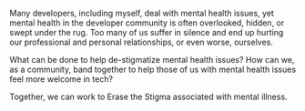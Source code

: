 Many developers, including myself, deal with mental health issues, yet mental health in the developer community is often overlooked, hidden, or swept under the rug. Too many of us suffer in silence and end up hurting our professional and personal relationships, or even worse, ourselves.

What can be done to help de-stigmatize mental health issues? How can we, as a community, band together to help those of us with mental health issues feel more welcome in tech?

Together, we can work to Erase the Stigma associated with mental illness.
